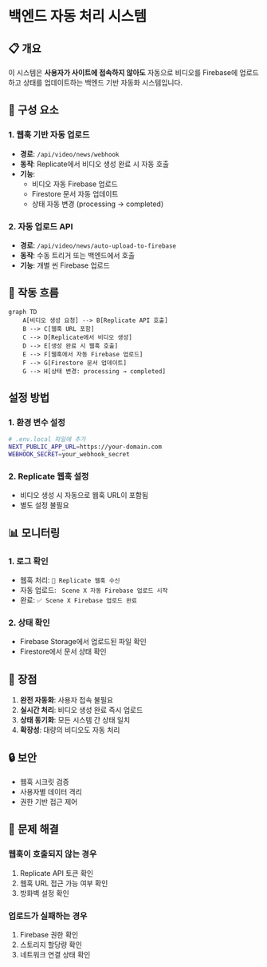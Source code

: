 # 백엔드 자동 처리 시스템

## 📋 **개요**

이 시스템은 **사용자가 사이트에 접속하지 않아도** 자동으로 비디오를 Firebase에 업로드하고 상태를 업데이트하는 백엔드 기반 자동화 시스템입니다.

## 🔧 **구성 요소**

### 1. **웹훅 기반 자동 업로드**

- **경로**: `/api/video/news/webhook`
- **동작**: Replicate에서 비디오 생성 완료 시 자동 호출
- **기능**:
  - 비디오 자동 Firebase 업로드
  - Firestore 문서 자동 업데이트
  - 상태 자동 변경 (processing → completed)

### 2. **자동 업로드 API**

- **경로**: `/api/video/news/auto-upload-to-firebase`
- **동작**: 수동 트리거 또는 백엔드에서 호출
- **기능**: 개별 씬 Firebase 업로드

## 🔄 **작동 흐름**

```mermaid
graph TD
    A[비디오 생성 요청] --> B[Replicate API 호출]
    B --> C[웹훅 URL 포함]
    C --> D[Replicate에서 비디오 생성]
    D --> E[생성 완료 시 웹훅 호출]
    E --> F[웹훅에서 자동 Firebase 업로드]
    F --> G[Firestore 문서 업데이트]
    G --> H[상태 변경: processing → completed]
```

## **설정 방법**

### 1. **환경 변수 설정**

```bash
# .env.local 파일에 추가
NEXT_PUBLIC_APP_URL=https://your-domain.com
WEBHOOK_SECRET=your_webhook_secret
```

### 2. **Replicate 웹훅 설정**

- 비디오 생성 시 자동으로 웹훅 URL이 포함됨
- 별도 설정 불필요

## 📊 **모니터링**

### 1. **로그 확인**

- 웹훅 처리: `🔔 Replicate 웹훅 수신`
- 자동 업로드: ` Scene X 자동 Firebase 업로드 시작`
- 완료: `✅ Scene X Firebase 업로드 완료`

### 2. **상태 확인**

- Firebase Storage에서 업로드된 파일 확인
- Firestore에서 문서 상태 확인

## 🎯 **장점**

1. **완전 자동화**: 사용자 접속 불필요
2. **실시간 처리**: 비디오 생성 완료 즉시 업로드
3. **상태 동기화**: 모든 시스템 간 상태 일치
4. **확장성**: 대량의 비디오도 자동 처리

## 🔒 **보안**

- 웹훅 시크릿 검증
- 사용자별 데이터 격리
- 권한 기반 접근 제어

## 🚨 **문제 해결**

### 웹훅이 호출되지 않는 경우

1. Replicate API 토큰 확인
2. 웹훅 URL 접근 가능 여부 확인
3. 방화벽 설정 확인

### 업로드가 실패하는 경우

1. Firebase 권한 확인
2. 스토리지 할당량 확인
3. 네트워크 연결 상태 확인
